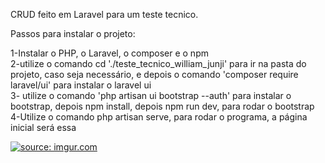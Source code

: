 CRUD feito em Laravel para um teste tecnico.

Passos para instalar o projeto: 

1-Instalar o PHP, o Laravel, o composer e o npm <br>
2-utilize o comando  cd './teste_tecnico_william_junji' para ir na pasta do projeto, caso seja necessário, e depois o comando 'composer require laravel/ui' para instalar o laravel ui <br>
3- utilize o comando 'php artisan ui bootstrap --auth' para instalar o bootstrap, depois npm install, depois npm run dev, para rodar o bootstrap <br>
4-Utilize o comando php artisan serve, para rodar o programa, a página inicial será essa <br>

<a href="https://imgur.com/LVdb8TB"><img src="https://i.imgur.com/LVdb8TB.png" title="source: imgur.com" /></a>
